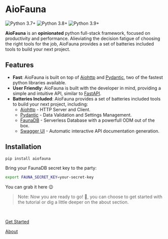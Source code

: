 # AioFauna

<div class="row start gap-4 scale-50">
<img src="https://img.shields.io/badge/Python-3.7%2B-blue.svg" alt="Python 3.7+"  >
<img src="https://img.shields.io/badge/Python-3.8%2B-blue.svg" alt="Python 3.8+"  >
<img src="https://img.shields.io/badge/Python-3.9%2B-blue.svg" alt="Python 3.9+"  >
</div>

**AioFauna** is an **opinionated** python full-stack framework, focused on productivity and performance. Alieviating the decision fatigue of choosing the right tools for the job, AioFauna provides a set of batteries included tools to build your next project.

## Features

- **Fast**: AioFauna is built on top of [Aiohttp](https://docs.aiohttp.org/en/stable/) and [Pydantic](https://pydantic-docs.helpmanual.io/), two of the fastest python libraries available.
- **User Friendly**: AioFauna is built with the developer in mind, providing a simple and intuitive API, similar to [FastAPI](https://fastapi.tiangolo.com/).
- **Batteries Included**: AioFauna provides a set of batteries included tools to build your next project, including:
  - [Aiohttp](https://docs.aiohttp.org/en/stable/) - HTTP Server and Client.
  - [Pydantic](https://pydantic-docs.helpmanual.io/) - Data Validation and Settings Management.
  - [FaunaDB](https://fauna.com/) - Serverless Database with a powerfull ODM out of the box.
  - [Swagger UI](https://swagger.io/tools/swagger-ui/) - Automatic interactive API documentation generation.

## Installation

```bash
pip install aiofauna
```

Bring your FaunaDB secret key to the party:

```bash
export FAUNA_SECRET_KEY=your-secret-key
```

You can grab it here 😉

<DatabaseKey />

> Note: Now you are ready to go! 🚀, you can choose to get started with the tutorial or dig a little deeper on the about section.

<br/>

[Get Started](/docs)

[About](/cabout)

<br/>
